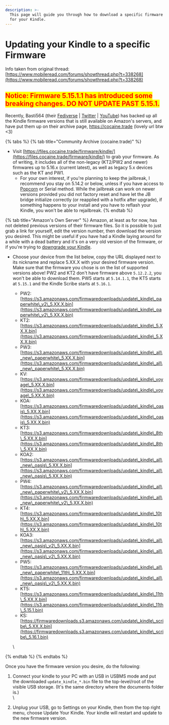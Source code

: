 ```yaml
---
description: >-
  This page will guide you through how to download a specific firmware version
  for your Kindle.
---
```


# Updating your Kindle to a specific Firmware

Info taken from original thread: [https://www.mobileread.com/forums/showthread.php?t=338268](https://www.mobileread.com/forums/showthread.php?t=338268)

## <mark style="color:red;">Notice: Firmware 5.15.1.1 has introduced some breaking changes. DO NOT UPDATE PAST 5.15.1.</mark>

Recently, Basti564 (their [Fediverse](https://wetdry.world/@basti564) | [Twitter](https://twitter.com/Basti564) | [YouTube](https://www.youtube.com/@Basti564)) has backed up all the Kindle firmware versions that is still available on Amazon's servers, and have put them up on their archive page, https://cocaine.trade (lovely url btw <3)&#x20;

{% tabs %}
{% tab title="Community Archive (cocaine.trade)" %}
* Visit [https://files.cocaine.trade/firmware/kindle/](https://files.cocaine.trade/firmware/kindle/) to grab your firmware. As of writing, it includes all of the non-legacy (KT2/PW2 and newer) firmwares up to 5.16.x (current latest), as well as legacy 5.x devices such as the KT and PW1.
  * For your own interest, if you're planning to keep the jailbreak, I recommend you stay on 5.14.2 or below, unless if you have access to [Popcorn](../jailbreak-hardware/popcorn-kt2-kt3-pw2-pw3-kv.md) or Serial method. While the jailbreak can work on newer versions provided you did not factory reset and have let the JB bridge initialize correctly (or reapplied with a hotfix after upgrade), if something happens to your install and you have to reflash your Kindle, you won't be able to rejailbreak.
{% endtab %}

{% tab title="Amazon's Own Server" %}
Amazon, at least as for now, has not deleted previous versions of their firmware files. So it is possible to just grab a link for yourself, edit the version number, then download the version you desired. This might be useful if you have had a Kindle laying around for a while with a dead battery and it's on a very old version of the firmware, or if you're trying to [downgrade your Kindle](downgrading-your-kindle-firmware.md).

*   Choose your device from the list below, copy the URL displayed next to its nickname and replace 5.XX.X with your desired firmware version. Make sure that the firmware you chose is on the list of supported versions above! PW2 and KT2 don't have firmware above `5.12.2.2`, you won't be able to download them. PW5 starts at `5.14.1.1`, the KT5 starts at `5.15.1` and the Kindle Scribe starts at `5.16.1`.



    * PW2: [https://s3.amazonaws.com/firmwaredownloads/update\_kindle\_paperwhite\_v2\_5.XX.X.bin](https://s3.amazonaws.com/firmwaredownloads/update\_kindle\_paperwhite\_v2\_5.XX.X.bin)
    * KT2: [https://s3.amazonaws.com/firmwaredownloads/update\_kindle\_5.XX.X.bin](https://s3.amazonaws.com/firmwaredownloads/update\_kindle\_5.XX.X.bin)
    * PW3: [https://s3.amazonaws.com/firmwaredownloads/update\_kindle\_all\_new\_paperwhite\_5.XX.X.bin](https://s3.amazonaws.com/firmwaredownloads/update\_kindle\_all\_new\_paperwhite\_5.XX.X.bin)
    * KV: [https://s3.amazonaws.com/firmwaredownloads/update\_kindle\_voyage\_5.XX.X.bin](https://s3.amazonaws.com/firmwaredownloads/update\_kindle\_voyage\_5.XX.X.bin)
    * KOA: [https://s3.amazonaws.com/firmwaredownloads/update\_kindle\_oasis\_5.XX.X.bin](https://s3.amazonaws.com/firmwaredownloads/update\_kindle\_oasis\_5.XX.X.bin)
    * KT3: [https://s3.amazonaws.com/firmwaredownloads/update\_kindle\_8th\_5.XX.X.bin](https://s3.amazonaws.com/firmwaredownloads/update\_kindle\_8th\_5.XX.X.bin)
    * KOA2: [https://s3.amazonaws.com/firmwaredownloads/update\_kindle\_all\_new\_oasis\_5.XX.X.bin](https://s3.amazonaws.com/firmwaredownloads/update\_kindle\_all\_new\_oasis\_5.XX.X.bin)
    * PW4: [https://s3.amazonaws.com/firmwaredownloads/update\_kindle\_all\_new\_paperwhite\_v2\_5.XX.X.bin](https://s3.amazonaws.com/firmwaredownloads/update\_kindle\_all\_new\_paperwhite\_v2\_5.XX.X.bin)
    * KT4: [https://s3.amazonaws.com/firmwaredownloads/update\_kindle\_10th\_5.XX.X.bin](https://s3.amazonaws.com/firmwaredownloads/update\_kindle\_10th\_5.XX.X.bin)
    * KOA3: [https://s3.amazonaws.com/firmwaredownloads/update\_kindle\_all\_new\_oasis\_v2\_5.XX.X.bin](https://s3.amazonaws.com/firmwaredownloads/update\_kindle\_all\_new\_oasis\_v2\_5.XX.X.bin)
    * PW5: [https://s3.amazonaws.com/firmwaredownloads/update\_kindle\_all\_new\_paperwhite\_11th\_5.XX.X.bin](https://s3.amazonaws.com/firmwaredownloads/update\_kindle\_all\_new\_oasis\_v2\_5.XX.X.bin)
    * KT5: [https://s3.amazonaws.com/firmwaredownloads/update\_kindle\_11th\_5.XX.X.bin](https://s3.amazonaws.com/firmwaredownloads/update\_kindle\_11th\_5.15.1.bin)
    * KS: [https://firmwaredownloads.s3.amazonaws.com/update\_kindle\_scribe\_5.XX.X.bin](https://firmwaredownloads.s3.amazonaws.com/update\_kindle\_scribe\_5.16.1.bin)

    \

{% endtab %}
{% endtabs %}

Once you have the firmware version you desire, do the following:

1. Connect your kindle to your PC with an USB in USBMS mode and put the downloaded `update_kindle_*.bin` file to the top-level/root of the visible USB storage. (It's the same directory where the documents folder is.)\
   \

2. Unplug your USB, go to Settings on your Kindle, then from the top right menu, choose Update Your Kindle. Your kindle will restart and update to the new firmware version.
